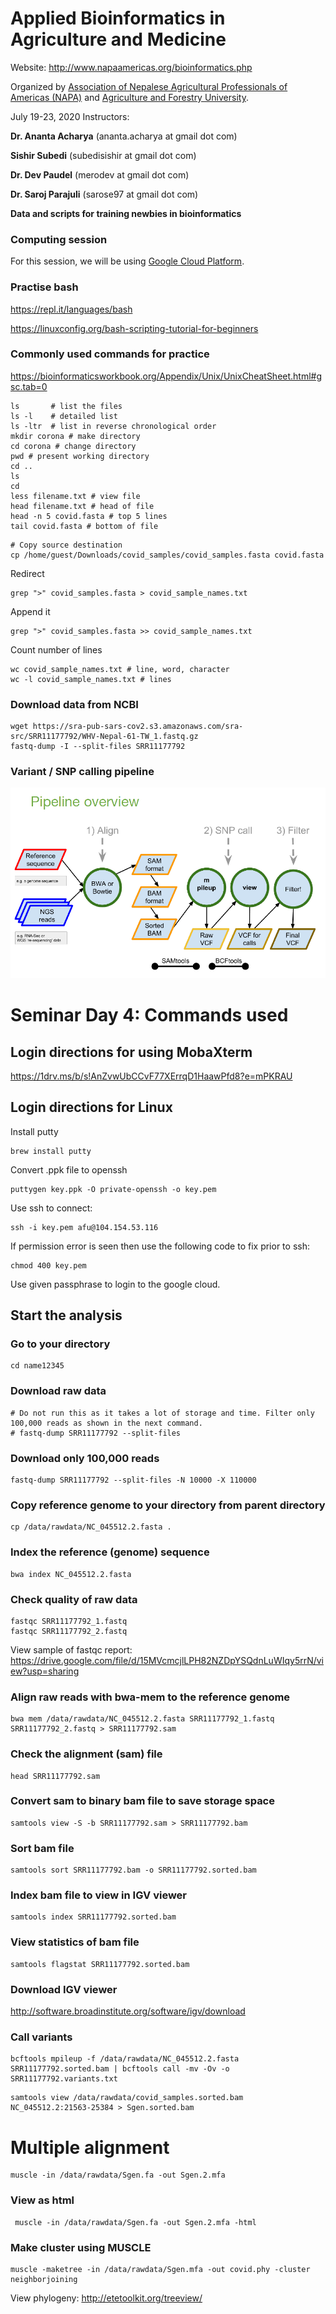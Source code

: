 # Applied Bioinformatics in Agriculture and Medicine

Website: http://www.napaamericas.org/bioinformatics.php

Organized by [Association of Nepalese Agricultural Professionals of Americas (NAPA)](http://www.napaamericas.org) and [Agriculture and Forestry University](http://afu.edu.np/).

July 19-23, 2020
Instructors: 

**Dr. Ananta Acharya** (ananta.acharya at gmail dot com)

**Sishir Subedi** (subedisishir at gmail dot com)

**Dr. Dev Paudel** (merodev at gmail dot com)

**Dr. Saroj Parajuli** (sarose97 at gmail dot com)

**Data and scripts for training newbies in bioinformatics**

### Computing session
For this session, we will be using [Google Cloud Platform](https://cloud.google.com/).

### Practise bash
https://repl.it/languages/bash

https://linuxconfig.org/bash-scripting-tutorial-for-beginners

### Commonly used commands for practice
https://bioinformaticsworkbook.org/Appendix/Unix/UnixCheatSheet.html#gsc.tab=0

```
ls       # list the files
ls -l    # detailed list
ls -ltr  # list in reverse chronological order
mkdir corona # make directory
cd corona # change directory
pwd # present working directory
cd ..
ls
cd
less filename.txt # view file
head filename.txt # head of file
head -n 5 covid.fasta # top 5 lines
tail covid.fasta # bottom of file
```

```
# Copy source destination
cp /home/guest/Downloads/covid_samples/covid_samples.fasta covid.fasta
```

Redirect
```
grep ">" covid_samples.fasta > covid_sample_names.txt
```
Append it

```
grep ">" covid_samples.fasta >> covid_sample_names.txt
```
Count number of lines

```
wc covid_sample_names.txt # line, word, character
wc -l covid_sample_names.txt # lines
```

### Download data from NCBI

```
wget https://sra-pub-sars-cov2.s3.amazonaws.com/sra-src/SRR11177792/WHV-Nepal-61-TW_1.fastq.gz
fastq-dump -I --split-files SRR11177792
```
### Variant / SNP calling pipeline
![SNP calling pipeline](https://github.com/dpaudel/NepalBioinformatics/blob/master/snp_calling_pipeline.PNG?raw=true)

# Seminar Day 4: Commands used

## Login directions for using MobaXterm
https://1drv.ms/b/s!AnZvwUbCCvF77XErrqD1HaawPfd8?e=mPKRAU

## Login directions for Linux

Install putty

```
brew install putty
```
Convert .ppk file to openssh

```
puttygen key.ppk -O private-openssh -o key.pem
```
Use ssh to connect:

```
ssh -i key.pem afu@104.154.53.116
```
If permission error is seen then use the following code to fix prior to ssh:

```
chmod 400 key.pem
```

Use given passphrase to login to the google cloud.

## Start the analysis

### Go to your directory

```
cd name12345
```

### Download raw data

```
# Do not run this as it takes a lot of storage and time. Filter only 100,000 reads as shown in the next command.
# fastq-dump SRR11177792 --split-files
```
### Download only 100,000 reads

```
fastq-dump SRR11177792 --split-files -N 10000 -X 110000
```
### Copy reference genome to your directory from parent directory

```
cp /data/rawdata/NC_045512.2.fasta .
```
### Index the reference (genome) sequence

```
bwa index NC_045512.2.fasta
```
### Check quality of raw data

```
fastqc SRR11177792_1.fastq
fastqc SRR11177792_2.fastq 
```
View sample of fastqc report: https://drive.google.com/file/d/15MVcmcjlLPH82NZDpYSQdnLuWIqy5rrN/view?usp=sharing

### Align raw reads with bwa-mem to the reference genome

```
bwa mem /data/rawdata/NC_045512.2.fasta SRR11177792_1.fastq SRR11177792_2.fastq > SRR11177792.sam
```

### Check the alignment (sam) file

```
head SRR11177792.sam
```
### Convert sam to binary bam file to save storage space

```
samtools view -S -b SRR11177792.sam > SRR11177792.bam
```

### Sort bam file
```
samtools sort SRR11177792.bam -o SRR11177792.sorted.bam
```
### Index bam file to view in IGV viewer

```
samtools index SRR11177792.sorted.bam
```
### View statistics of bam file

```
samtools flagstat SRR11177792.sorted.bam
```

### Download IGV viewer

http://software.broadinstitute.org/software/igv/download

### Call variants

```
bcftools mpileup -f /data/rawdata/NC_045512.2.fasta SRR11177792.sorted.bam | bcftools call -mv -Ov -o SRR11177792.variants.txt
```

```
samtools view /data/rawdata/covid_samples.sorted.bam NC_045512.2:21563-25384 > Sgen.sorted.bam
```

# Multiple alignment

```
muscle -in /data/rawdata/Sgen.fa -out Sgen.2.mfa
```
### View as html

```
 muscle -in /data/rawdata/Sgen.fa -out Sgen.2.mfa -html
 ```
 ### Make cluster using MUSCLE
 
 ```
 muscle -maketree -in /data/rawdata/Sgen.mfa -out covid.phy -cluster neighborjoining
 ```
 
 View phylogeny: http://etetoolkit.org/treeview/
 
